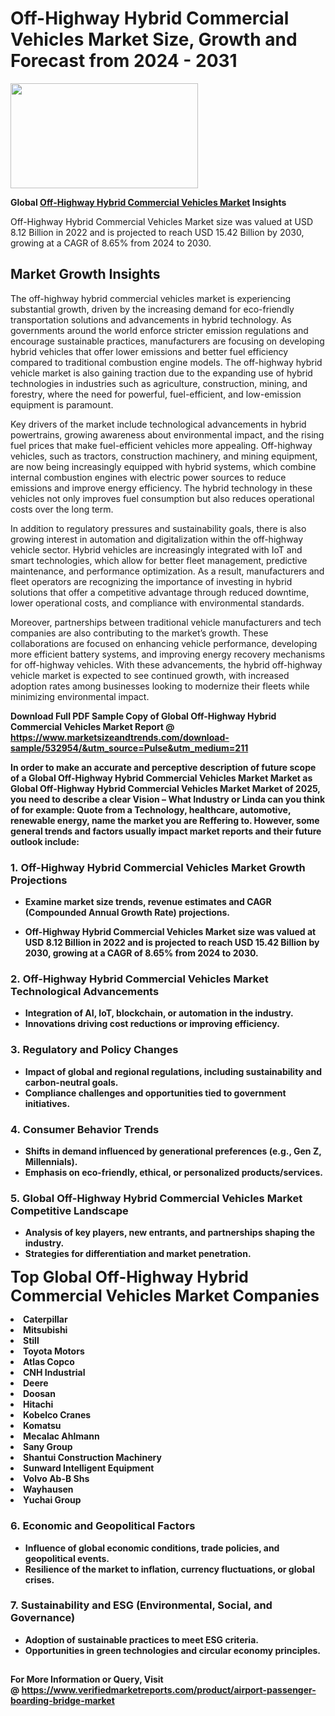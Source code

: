 <H1>Off-Highway Hybrid Commercial Vehicles Market Size, Growth and Forecast from 2024 - 2031</H1><img class="aligncenter size-medium wp-image-584254" src="https://thirdeyenews.in/wp-content/uploads/2024/09/Global-Market-Research-300x168.jpeg" alt="" width="300" height="168" /><p><strong>Global&nbsp;<a href="https://www.marketsizeandtrends.com/download-sample/532954/&amp;utm_source=Pulse&amp;utm_medium=211">Off-Highway Hybrid Commercial Vehicles Market</a> Insights</strong></p><p>Off-Highway Hybrid Commercial Vehicles Market size was valued at USD 8.12 Billion in 2022 and is projected to reach USD 15.42 Billion by 2030, growing at a CAGR of 8.65% from 2024 to 2030.</p><p><h2>Market Growth Insights</h2> <p>The off-highway hybrid commercial vehicles market is experiencing substantial growth, driven by the increasing demand for eco-friendly transportation solutions and advancements in hybrid technology. As governments around the world enforce stricter emission regulations and encourage sustainable practices, manufacturers are focusing on developing hybrid vehicles that offer lower emissions and better fuel efficiency compared to traditional combustion engine models. The off-highway hybrid vehicle market is also gaining traction due to the expanding use of hybrid technologies in industries such as agriculture, construction, mining, and forestry, where the need for powerful, fuel-efficient, and low-emission equipment is paramount.</p> <p><strong></strong></p> <p>Key drivers of the market include technological advancements in hybrid powertrains, growing awareness about environmental impact, and the rising fuel prices that make fuel-efficient vehicles more appealing. Off-highway vehicles, such as tractors, construction machinery, and mining equipment, are now being increasingly equipped with hybrid systems, which combine internal combustion engines with electric power sources to reduce emissions and improve energy efficiency. The hybrid technology in these vehicles not only improves fuel consumption but also reduces operational costs over the long term.</p> <p>In addition to regulatory pressures and sustainability goals, there is also growing interest in automation and digitalization within the off-highway vehicle sector. Hybrid vehicles are increasingly integrated with IoT and smart technologies, which allow for better fleet management, predictive maintenance, and performance optimization. As a result, manufacturers and fleet operators are recognizing the importance of investing in hybrid solutions that offer a competitive advantage through reduced downtime, lower operational costs, and compliance with environmental standards.</p> <p>Moreover, partnerships between traditional vehicle manufacturers and tech companies are also contributing to the market’s growth. These collaborations are focused on enhancing vehicle performance, developing more efficient battery systems, and improving energy recovery mechanisms for off-highway vehicles. With these advancements, the hybrid off-highway vehicle market is expected to see continued growth, with increased adoption rates among businesses looking to modernize their fleets while minimizing environmental impact.</p> <p><strong></p><p><span class=""><strong>Download Full PDF Sample Copy of Global Off-Highway Hybrid Commercial Vehicles Market Report</strong> @ <a href="https://www.marketsizeandtrends.com/download-sample/532954/&amp;utm_source=Pulse&amp;utm_medium=211" target="_blank">https://www.marketsizeandtrends.com/download-sample/532954/&amp;utm_source=Pulse&amp;utm_medium=211</a></span></p><p>In order to make an accurate and perceptive description of future scope of a Global&nbsp;Off-Highway Hybrid Commercial Vehicles Market Market as Global&nbsp;Off-Highway Hybrid Commercial Vehicles Market Market of 2025, you need to describe a clear Vision &ndash; What Industry or Linda can you think of for example: Quote from a Technology, healthcare, automotive, renewable energy, name the market you are Reffering to. However, some general trends and factors usually impact market reports and their future outlook include:</p><h3>1.&nbsp;<strong>Off-Highway Hybrid Commercial Vehicles Market Growth Projections</strong></h3><ul><li>Examine market size trends, revenue estimates and CAGR (Compounded Annual Growth Rate) projections.</li><li><p>Off-Highway Hybrid Commercial Vehicles Market size was valued at USD 8.12 Billion in 2022 and is projected to reach USD 15.42 Billion by 2030, growing at a CAGR of 8.65% from 2024 to 2030.</p></li></ul><h3>2.&nbsp;<strong>Off-Highway Hybrid Commercial Vehicles Market Technological Advancements</strong></h3><ul><li>Integration of AI, IoT, blockchain, or automation in the industry.</li><li>Innovations driving cost reductions or improving efficiency.</li></ul><h3>3.&nbsp;<strong>Regulatory and Policy Changes</strong></h3><ul><li>Impact of global and regional regulations, including sustainability and carbon-neutral goals.</li><li>Compliance challenges and opportunities tied to government initiatives.</li></ul><h3>4.&nbsp;<strong>Consumer Behavior Trends</strong></h3><ul><li>Shifts in demand influenced by generational preferences (e.g., Gen Z, Millennials).</li><li>Emphasis on eco-friendly, ethical, or personalized products/services.</li></ul><h3>5.&nbsp;<strong>Global Off-Highway Hybrid Commercial Vehicles Market Competitive Landscape</strong></h3><ul><li>Analysis of key players, new entrants, and partnerships shaping the industry.</li><li>Strategies for differentiation and market penetration.</li></ul><p data-pm-slice="1 1 []"><span style="color: inherit; font-family: inherit; font-size: 25px;">Top Global Off-Highway Hybrid Commercial Vehicles Market Companies</span></p><div class="" data-test-id=""><p><li>Caterpillar</li><li> Mitsubishi</li><li> Still</li><li> Toyota Motors</li><li> Atlas Copco</li><li> CNH Industrial</li><li> Deere</li><li> Doosan</li><li> Hitachi</li><li> Kobelco Cranes</li><li> Komatsu</li><li> Mecalac Ahlmann</li><li> Sany Group</li><li> Shantui Construction Machinery</li><li> Sunward Intelligent Equipment</li><li> Volvo Ab-B Shs</li><li> Wayhausen</li><li> Yuchai Group</li></p></div><h3>6.&nbsp;<strong>Economic and Geopolitical Factors</strong></h3><ul><li>Influence of global economic conditions, trade policies, and geopolitical events.</li><li>Resilience of the market to inflation, currency fluctuations, or global crises.</li></ul><h3>7.&nbsp;<strong>Sustainability and ESG (Environmental, Social, and Governance)</strong></h3><ul><li>Adoption of sustainable practices to meet ESG criteria.</li><li>Opportunities in green technologies and circular economy principles.</li></ul><h2><strong style="font-size: 14px;">For More Information or Query, Visit @&nbsp;</strong><a style="background-color: #ffffff; font-size: 14px;" href="https://www.marketsizeandtrends.com/report/off-highway-hybrid-commercial-vehicles-market/" target="_blank">https://www.verifiedmarketreports.com/product/airport-passenger-boarding-bridge-market</a></h2>
